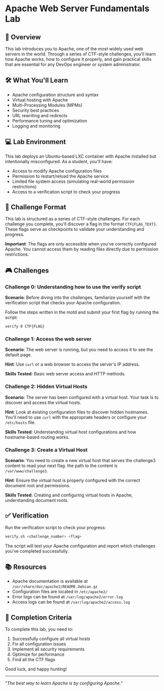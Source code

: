 # Apache Web Server Fundamentals Lab

## 🎯 Overview

This lab introduces you to Apache, one of the most widely used web servers in the world. Through a series of CTF-style challenges, you'll learn how Apache works, how to configure it properly, and gain practical skills that are essential for any DevOps engineer or system administrator.

## 🛠️ What You'll Learn

- Apache configuration structure and syntax
- Virtual hosting with Apache
- Multi-Processing Modules (MPMs)
- Security best practices
- URL rewriting and redirects
- Performance tuning and optimization
- Logging and monitoring

## 💻 Lab Environment

This lab deploys an Ubuntu-based LXC container with Apache installed but intentionally misconfigured. As a student, you'll have:

- Access to modify Apache configuration files
- Permission to restart/reload the Apache service
- Limited file system access (simulating real-world permission restrictions)
- Access to a verification script to check your progress

## 🚩 Challenge Format

This lab is structured as a series of CTF-style challenges. For each challenge you complete, you'll discover a flag in the format `CTF{FLAG_TEXT}`. These flags serve as checkpoints to validate your understanding and progress.

**Important**: The flags are only accessible when you've correctly configured Apache. You cannot access them by reading files directly due to permission restrictions.

## 🎮 Challenges

### Challenge 0: Understanding how to use the verify script
**Scenario**: Before diving into the challenges, familiarize yourself with the verification script that checks your Apache configuration.

Follow the steps written in the motd and submit your first flag by running the script:

```bash
verify 0 CTF{FLAG}
```

### Challenge 1: Access the web server

**Scenario**: The web server is running, but you need to access it to see the default page.

**Hint**: Use `curl` or a web browser to access the server's IP address.

**Skills Tested**: Basic web server access and HTTP methods.

### Challenge 2: Hidden Virtual Hosts
**Scenario**: The server has been configured with a virtual host. Your task is to discover and access the virtual hosts.

**Hint**: Look at existing configuration files to discover hidden hostnames. You'll need to use `curl` with the appropriate headers or configure your `/etc/hosts` file.

**Skills Tested**: Understanding virtual host configurations and how hostname-based routing works.

### Challenge 3: Create a Virtual Host

**Scenario**: You need to create a new virtual host that serves the challenge3 content to read your next flag. the path to the content is `/var/www/challenge3`.

**Hint**: Ensure the virtual host is properly configured with the correct document root and permissions.

**Skills Tested**: Creating and configuring virtual hosts in Apache, understanding document roots.

## ✅ Verification

Run the verification script to check your progress:

```bash
verify.sh <challenge_number> <flag>
```

The script will test your Apache configuration and report which challenges you've completed successfully.

## 📚 Resources

- Apache documentation is available at `/usr/share/doc/apache2/README.Debian.gz`
- Configuration files are located in `/etc/apache2/`
- Error logs can be found at `/var/log/apache2/error.log`
- Access logs can be found at `/var/log/apache2/access.log`

## 🏁 Completion Criteria

To complete this lab, you need to:

1. Successfully configure all virtual hosts
2. Fix all configuration issues
3. Implement all security requirements
4. Optimize for performance
5. Find all the CTF flags

Good luck, and happy hunting!

---

*"The best way to learn Apache is by configuring Apache."*
